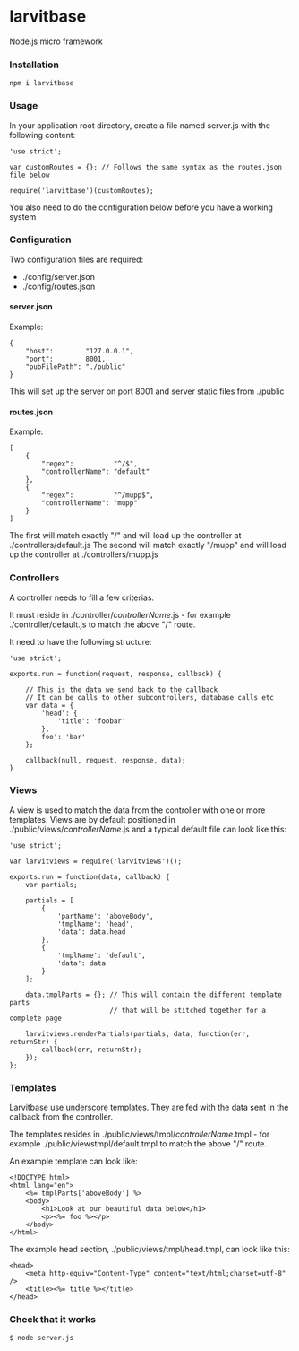 # larvitbase

Node.js micro framework

### Installation

    npm i larvitbase

### Usage

In your application root directory, create a file named server.js with the following content:

    'use strict';

    var customRoutes = {}; // Follows the same syntax as the routes.json file below

    require('larvitbase')(customRoutes);

You also need to do the configuration below before you have a working system

### Configuration

Two configuration files are required:

* ./config/server.json
* ./config/routes.json

#### server.json

Example:

    {
        "host":        "127.0.0.1",
    	"port":        8001,
    	"pubFilePath": "./public"
    }

This will set up the server on port 8001 and server static files from ./public

#### routes.json

Example:

    [
    	{
    		"regex":          "^/$",
    		"controllerName": "default"
    	},
    	{
    		"regex":          "^/mupp$",
    		"controllerName": "mupp"
    	}
    ]

The first will match exactly "/" and will load up the controller at ./controllers/default.js
The second will match exactly "/mupp" and will load up the controller at ./controllers/mupp.js

### Controllers

A controller needs to fill a few criterias.

It must reside in ./controller/_controllerName_.js - for example ./controller/default.js to match the above "/" route.

It need to have the following structure:

    'use strict';

    exports.run = function(request, response, callback) {

    	// This is the data we send back to the callback
    	// It can be calls to other subcontrollers, database calls etc
    	var data = {
    		'head': {
    			'title': 'foobar'
    		},
    		foo': 'bar'
    	};

    	callback(null, request, response, data);
    }

### Views

A view is used to match the data from the controller with one or more templates. Views are by default positioned in ./public/views/_controllerName_.js and a typical default file can look like this:

    'use strict';

    var larvitviews = require('larvitviews')();

    exports.run = function(data, callback) {
    	var partials;

    	partials = [
    		{
    			'partName': 'aboveBody',
    			'tmplName': 'head',
    			'data': data.head
    		},
    		{
    			'tmplName': 'default',
    			'data': data
    		}
    	];

    	data.tmplParts = {}; // This will contain the different template parts
    	                     // that will be stitched together for a complete page

    	larvitviews.renderPartials(partials, data, function(err, returnStr) {
    		callback(err, returnStr);
    	});
    };

### Templates

Larvitbase use [underscore templates](http://underscorejs.org/#template). They are fed with the data sent in the callback from the controller.

The templates resides in ./public/views/tmpl/_controllerName_.tmpl - for example ./public/viewstmpl/default.tmpl to match the above "/" route.

An example template can look like:

    <!DOCTYPE html>
    <html lang="en">
    	<%= tmplParts['aboveBody'] %>
    	<body>
    		<h1>Look at our beautiful data below</h1>
    		<p><%= foo %></p>
    	</body>
    </html>

The example head section, ./public/views/tmpl/head.tmpl, can look like this:

    <head>
    	<meta http-equiv="Content-Type" content="text/html;charset=utf-8" />
    	<title><%= title %></title>
    </head>
    
### Check that it works

    $ node server.js

